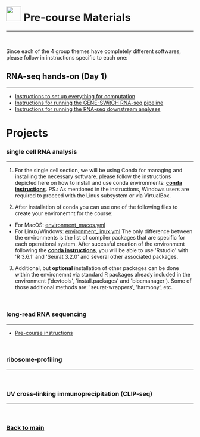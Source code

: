 # <img border="0" src="https://www.svgrepo.com/show/19652/maths-class-materials-cross-of-a-pencil-and-a-ruler.svg" width="40" height="40"> Pre-course Materials

***

<br/>

Since each of the 4 group themes have completely different softwares, please follow in instructions specific to each one:

## RNA-seq hands-on (Day 1)
***

- [Instructions to set up everything for computation](http://genoweb.toulouse.inra.fr/~sdjebali/courses/SIB_august2020/instructions/0.setup/)
- [Instructions for running the GENE-SWitCH RNA-seq pipeline](http://genoweb.toulouse.inra.fr/~sdjebali/courses/SIB_august2020/instructions/1.pipeline/)
- [Instructions for running the RNA-seq downstream analyses](http://genoweb.toulouse.inra.fr/~sdjebali/courses/SIB_august2020/instructions/2.analyses/)

# Projects


### single cell RNA analysis
***

1. For the single cell section, we will be using Conda for managing and installing the necessary software. please follow the instructions depicted here on how to install and use conda environments: [**conda instructions**](conda_instructions.md). PS.: As mentioned in the instructions, Windows users are required to proceed with the Linus subsystem or via VirtualBox.

2. After installation of conda you can use one of the following files to create your environemnt for the course:
- For MacOS: [environment_macos.yml](single_cell/code/environment_macos.yml)
- For Linux/Windows: [environment_linux.yml](single_cell/code/environment_linux.yml)
The only difference between the environments is the list of compiler packages that are specific for each operationsl system. After sucessful creation of the environment following the [**conda instructions**](conda_instructions.md), you will be able to use 'Rstudio' with 'R 3.6.1' and 'Seurat 3.2.0' and several other associated packages.

3. Additional, but **optional** installation of other packages can be done within the environemnt via standard R packages already included in the environment ('devtools', 'install.packages' and 'biocmanager'). Some of those additional methods are: 'seurat-wrappers', 'harmony', etc.

<br/>

### long-read RNA sequencing
***

- [Pre-course instructions](https://github.com/GeertvanGeest/NCCR_SIB_lrRNAseq/blob/master/README.md)

<br/>

### ribosome-profiling
***

<br/>

### UV cross-linking immunoprecipitation (CLIP-seq)
***

<br/>

### [Back to main](README.md)

